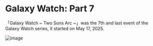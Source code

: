 # Galaxy Watch: Part 7
「Galaxy Watch ~ Two Suns Arc ~」was the 7th and last event of the Galaxy Watch series, it started on May 17, 2025.

![image](https://github.com/user-attachments/assets/e2b77785-bdd0-48c9-9fb9-84cfb25da918)
